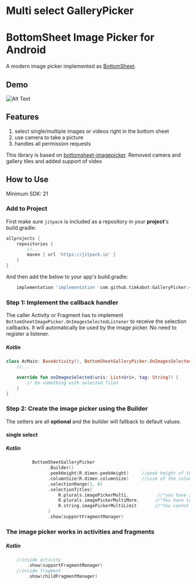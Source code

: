 # Multi select GalleryPicker


# BottomSheet Image Picker for Android

A modern image picker implemented as [BottomSheet](https://developer.android.com/reference/android/support/design/widget/BottomSheetDialogFragment).

## Demo
![Alt Text](https://media.giphy.com/media/Sv9JIkuxnqjRMKh9ot/giphy.gif)



## Features

1. select single/multiple images or videos right in the bottom sheet
2. use camera to take a picture
3. handles all permission requests

This library is based on [bottomsheet-imagepicker](https://github.com/kroegerama/bottomsheet-imagepicker).
Removed camera and gallery tiles and added support of video

## How to Use

Minimum SDK: 21

### Add to Project

First make sure `jitpack` is included as a repository in your **project**'s build.gradle:  

```groovy
allprojects {
    repositories {
        //...
        maven { url 'https://jitpack.io' }
    }
}
```

And then add the below to your app's build.gradle:  

```groovy
    implementation 'implementation 'com.github.timkabot:GalleryPicker:<version>'
```


### Step 1: Implement the callback handler

The caller Activity or Fragment has to implement `BottomSheetImagePicker.OnImagesSelectedListener` to receive the selection callbacks. It will automatically be used by the image picker. No need to register a listener.

##### Kotlin

```kotlin
class AcMain: BaseActivity(), BottomSheetGalleryPicker.OnImagesSelectedListener {
    //...

    override fun onImagesSelected(uris: List<Uri>, tag: String?) {
        // Do something with selected files
    }
}
```

### Step 2: Create the image picker using the Builder

The setters are all **optional** and the builder will fallback to default values.

#### single select
##### Kotlin

```kotlin
          BottomSheetGalleryPicker
                .Builder()
                .peekHeight(R.dimen.peekHeight)     //peek height of the bottom sheet
                .columnSize(R.dimen.columnSize)     //size of the columns (will be changed a little to fit)
                .selectionRange(1, 6)
                .selectionTitles(
                    R.plurals.imagePickerMulti,           //"you have selected <count> images
                    R.plurals.imagePickerMultiMore,      //"You have to select <min-count> more images"
                    R.string.imagePickerMultiLimit       //"You cannot select more than <max> images"
                )
                .show(supportFragmentManager)
```

### The image picker works in activities and fragments
##### Kotlin
```kotlin
    //inside activity
        .show(supportFragmentManager)
    //inside fragment
        .show(childFragmentManager)
```
```
